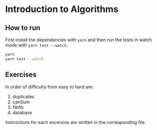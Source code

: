 # Introduction to Algorithms

## How to run

First install the dependencies with `yarn` and then run the tests in watch mode with `yarn test --watch`.

```sh
yarn
yarn test --watch
```

## Exercises

In order of difficulty from easy to hard are:

1. duplicates
2. canSum
3. fibfib
4. database

Instructions for each excersise are written in the corresponding file.
